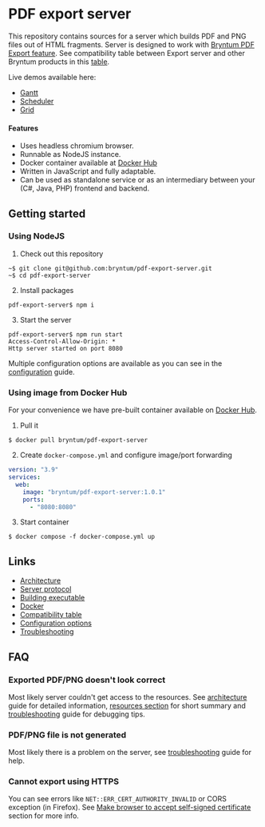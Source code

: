 # PDF export server

This repository contains sources for a server which builds PDF and PNG files out of HTML fragments.
Server is designed to work with [Bryntum PDF Export feature](https://bryntum.com/products/grid/docs/api/Grid/feature/export/PdfExport).
See compatibility table between Export server and other Bryntum products in this [table](docs/compatibility.md).

Live demos available here:
- [Gantt](https://bryntum.com/products/gantt/examples/export/)
- [Scheduler](https://bryntum.com/products/scheduler/examples/export/)
- [Grid](https://bryntum.com/products/grid/examples/export/)

#### Features 
- Uses headless chromium browser.
- Runnable as NodeJS instance.
- Docker container available at [Docker Hub](https://hub.docker.com/r/bryntum/pdf-export-server)
- Written in JavaScript and fully adaptable.
- Can be used as standalone service or as an intermediary between your (C#, Java, PHP) frontend and backend.

## Getting started

### Using NodeJS

1. Check out this repository
```shell
~$ git clone git@github.com:bryntum/pdf-export-server.git
~$ cd pdf-export-server 
```
2. Install packages
```shell
pdf-export-server$ npm i
```
3. Start the server
```shell
pdf-export-server$ npm run start
Access-Control-Allow-Origin: *
Http server started on port 8080
```

Multiple configuration options are available as you can see in the [configuration](docs/configuration.md) guide.


### Using image from Docker Hub

For your convenience we have pre-built container available on
[Docker Hub](https://hub.docker.com/r/bryntum/pdf-export-server).

1. Pull it
```shell
$ docker pull bryntum/pdf-export-server
```
2. Create `docker-compose.yml` and configure image/port forwarding
```yaml
version: "3.9"
services:
  web:
    image: "bryntum/pdf-export-server:1.0.1"
    ports:
      - "8080:8080"
```
3. Start container
```shell
$ docker compose -f docker-compose.yml up
```

## Links
- [Architecture](docs/architecture.md)
- [Server protocol](docs/protocol.md)
- [Building executable](docs/building.md)
- [Docker](docs/docker.md)
- [Compatibility table](docs/compatibility.md)
- [Configuration options](docs/configuration.md)
- [Troubleshooting](docs/troubleshooting.md)

## FAQ

### Exported PDF/PNG doesn't look correct

Most likely server couldn't get access to the resources. See [architecture](docs/architecture.md) guide for detailed
information, [resources section](#CORS) for short summary and [troubleshooting](docs/troubleshooting.md) guide for
debugging tips.

### PDF/PNG file is not generated

Most likely there is a problem on the server, see [troubleshooting](docs/troubleshooting.md) guide for help.

### Cannot export using HTTPS

You can see errors like `NET::ERR_CERT_AUTHORITY_INVALID` or CORS exception (in Firefox). See
 [Make browser to accept self-signed certificate](#self-signed-certificate) section for more info.
